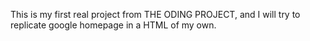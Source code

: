 This is my first real project from THE ODING PROJECT, and I will try to replicate google homepage in a HTML of my own.